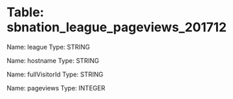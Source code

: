 Table: sbnation_league_pageviews_201712
=======================================

Name: league
Type: STRING

Name: hostname
Type: STRING

Name: fullVisitorId
Type: STRING

Name: pageviews
Type: INTEGER

